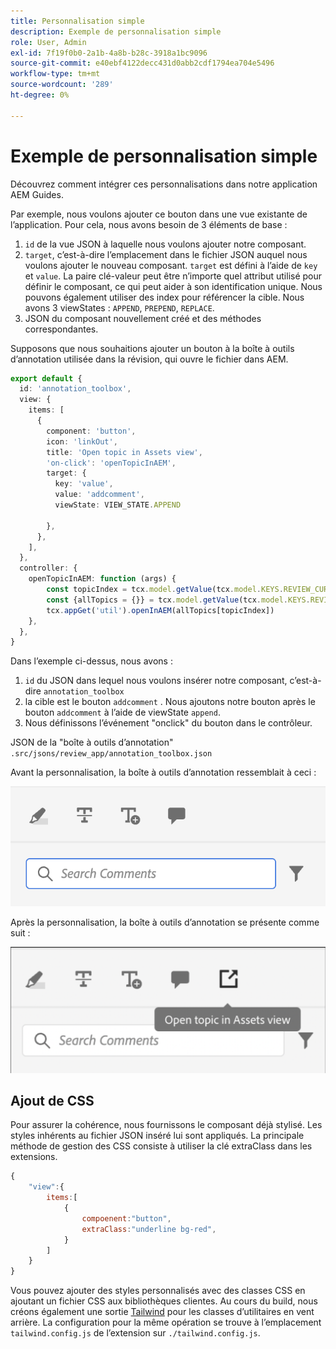 ```yaml
---
title: Personnalisation simple
description: Exemple de personnalisation simple
role: User, Admin
exl-id: 7f19f0b0-2a1b-4a8b-b28c-3918a1bc9096
source-git-commit: e40ebf4122decc431d0abb2cdf1794ea704e5496
workflow-type: tm+mt
source-wordcount: '289'
ht-degree: 0%

---
```


# Exemple de personnalisation simple

Découvrez comment intégrer ces personnalisations dans notre application AEM Guides.

Par exemple, nous voulons ajouter ce bouton dans une vue existante de l’application.
Pour cela, nous avons besoin de 3 éléments de base :

1. `id` de la vue JSON à laquelle nous voulons ajouter notre composant.
2. `target`, c’est-à-dire l’emplacement dans le fichier JSON auquel nous voulons ajouter le nouveau composant. `target` est défini à l’aide de `key` et `value`. La paire clé-valeur peut être n’importe quel attribut utilisé pour définir le composant, ce qui peut aider à son identification unique.
Nous pouvons également utiliser des index pour référencer la cible.
Nous avons 3 viewStates : `APPEND`, `PREPEND`, `REPLACE`.
3. JSON du composant nouvellement créé et des méthodes correspondantes.

Supposons que nous souhaitions ajouter un bouton à la boîte à outils d’annotation utilisée dans la révision, qui ouvre le fichier dans AEM.

```typescript
export default {
  id: 'annotation_toolbox', 
  view: {
    items: [
      {
        component: 'button',
        icon: 'linkOut',
        title: 'Open topic in Assets view',
        'on-click': 'openTopicInAEM',
        target: {
          key: 'value',
          value: 'addcomment',
          viewState: VIEW_STATE.APPEND

        },
      },
    ],
  },
  controller: {
    openTopicInAEM: function (args) {
        const topicIndex = tcx.model.getValue(tcx.model.KEYS.REVIEW_CURR_TOPIC)
        const {allTopics = {}} = tcx.model.getValue(tcx.model.KEYS.REVIEW_DATA) || {}
        tcx.appGet('util').openInAEM(allTopics[topicIndex])
    },
  },
}
```

Dans l’exemple ci-dessus, nous avons :

1. `id` du JSON dans lequel nous voulons insérer notre composant, c’est-à-dire `annotation_toolbox`
2. la cible est le bouton `addcomment` . Nous ajoutons notre bouton après le bouton `addcomment` à l’aide de viewState `append`.
3. Nous définissons l’événement &quot;onclick&quot; du bouton dans le contrôleur.

JSON de la &quot;boîte à outils d’annotation&quot; `.src/jsons/review_app/annotation_toolbox.json`

Avant la personnalisation, la boîte à outils d’annotation ressemblait à ceci :

![annotation-toolbox](imgs/annotation_toolbox.png "Annotation toolbox")

Après la personnalisation, la boîte à outils d’annotation se présente comme suit :

![customised-annotation-toolbox](imgs/customised_annotation_toolbox.png "Boîte à outils d’annotation personnalisée")

## Ajout de CSS

Pour assurer la cohérence, nous fournissons le composant déjà stylisé. Les styles inhérents au fichier JSON inséré lui sont appliqués.
La principale méthode de gestion des CSS consiste à utiliser la clé extraClass dans les extensions.

```js
{    
    "view":{
        items:[
            {
                compoenent:"button",
                extraClass:"underline bg-red",
            }
        ]
    }
}
```

Vous pouvez ajouter des styles personnalisés avec des classes CSS en ajoutant un fichier CSS aux bibliothèques clientes. Au cours du build, nous créons également une sortie [Tailwind](https://tailwindcss.com/docs/utility-first) pour les classes d’utilitaires en vent arrière. La configuration pour la même opération se trouve à l’emplacement `tailwind.config.js` de l’extension sur `./tailwind.config.js`.
